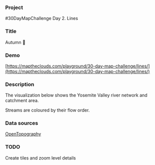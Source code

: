 ### Project

#30DayMapChallenge Day 2. Lines

### Title

Autumn 🍂

### Demo

[https://maptheclouds.com/playground/30-day-map-challenge/lines/](https://maptheclouds.com/playground/30-day-map-challenge/lines/)

### Description

The visualization below shows the Yosemite Valley river network and catchment area.

Streams are coloured by their flow order.

### Data sources

[OpenTopography](https://portal.opentopography.org/)

### TODO

Create tiles and zoom level details
